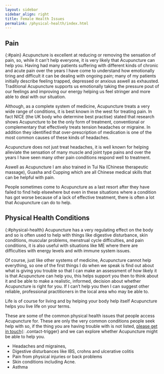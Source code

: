 ```yaml
---
layout: sidebar
sidebar_align: right
title: Female Health Issues
permalink: /physical-health/index.html
---
```


## Pain
{:#pain}
Acupuncture is excellent at reducing or removing the sensation of pain, so, while it can't help everyone, it is very likely that Acupuncture can help you. Having had many patients suffering with different kinds of chronic and acute pain over the years I have come to understand how emotionally tiring and difficult it can be dealing with ongoing pain; many of my patients initially describe feeling trapped, depressed or anxious aswell as exhausted. Traditional Acupuncture supports us emotionally taking the pressure pout of our feelings and improving our energy helping us feel stringer and more able to deal with our situation.

Although, as a complete system of medicine, Acupuncture treats a very wide range of conditions, it is best known in the west for treating pain. In fact NICE (the UK body who determine best practise)  stated that research shows Acupuncture to be the only form of treatment, conventional or complementary that effectively treats tension headaches or migraine.  In addition they identified that over-prescription of medication is one of the most common causes of these kinds of headaches.

Acupuncture does not just treat headaches, it is well known for helping alleviate the sensation of many muscle and joint type pains and over the years I have seen many other pain conditions respond well to treatment.

Aswell as Acupuncture I am also trained in Tui Na (Chinese therapeutic massage), Guasha and Cupping which are all Chinese medical skills that can be helpful with pain.

People sometimes come to Acupuncture as a last resort after they have failed to find help elsewhere but even in these situations where a condition has got worse because of a lack of effective treatment,  there is often a lot that Acupuncture can do to help.

## Physical Health Conditions
{:#physical-health}
Acupuncture has a very regulating effect on the body and so is often used to help with things like digestive disturbance, skin conditions, muscular problems, menstrual cycle difficulties, and pain conditions, it is also useful with situations like ME where there are difficulties with energy levels and with immune system issues.

Of course, just like other systems of medicine, Acupuncture cannot help everything, so one of the first things I do when we speak is find out about what is giving you trouble so that I can make an assessment of how likely it is that Acupuncture can help you, this helps support you then to think about it and be able to make a realistic, informed, decision about whether Acupuncture is right for you. If I can’t help you then I can suggest other reliable, professional practitioners in the local area who may be able to.

Life is of course for living and by helping your body help itself Acupuncture helps you live life on your terms.

These are some of the common physical health issues that people access Acupuncture for. 
These are only the very common conditions people seek help with so, if the thing you are 
having trouble with is not listed, [please get in touch](#contact-trigger){: .contact-trigger} and we can explore whether Acupuncture might be able to help you.
* Headaches and migraines, 
* Digestive disturbances like IBS, crohns and ulcerative colitis
* Pain from physical injuries or back problems
* Skin conditions including Acne.
* Asthma